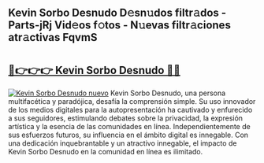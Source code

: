 ## Kevin Sorbo Desnudo D𝚎sn𝚞dos filtr𝚊dos - Parts-jRj Vid𝚎os f𝚘tos - N𝚞evas filtr𝚊ciones atr𝚊ctivas FqvmS

# <h2><a href="http://mbbgvm.tromn.icu/?c=Kevin+Sorbo+Desnudo">🔗👉👉👉 Kevin Sorbo Desnudo 🔗🔗</a></h2>

[![Kevin Sorbo Desnudo nuevo](https://i.imgur.com/pEAQMta.gif)](http://mbbgvm.tromn.icu/?c=Kevin+Sorbo+Desnudo)
Kevin Sorbo Desnudo, una persona multifacética y paradójica, desafía la comprensión simple. Su uso innovador de los medios digitales para la autopresentación ha cautivado y enfurecido a sus seguidores, estimulando debates sobre la privacidad, la expresión artística y la esencia de las comunidades en línea. Independientemente de sus esfuerzos futuros, su influencia en el ámbito digital es innegable. Con una dedicación inquebrantable y un atractivo innegable, el impacto de Kevin Sorbo Desnudo en la comunidad en línea es ilimitado.
